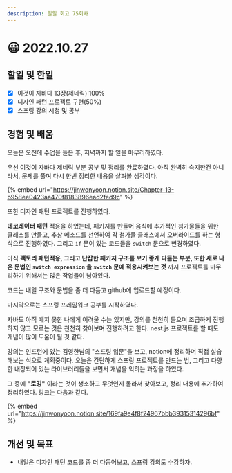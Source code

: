```yaml
---
description: 일일 회고 75회차
---
```


# 😀 2022.10.27

## 할일 및 한일&#x20;

* [x] 이것이 자바다 13장(제네릭) 100%&#x20;
* [x] 디자인 패턴 프로젝트 구현(50%)&#x20;
* [x] 스프링 강의 시청 및 공부&#x20;

## 경험 및 배움&#x20;

오늘은 오전에 수업을 들은 후, 저녁까지 할 일을 마무리하였다.

우선 이것이 자바다 제네릭 부분 공부 및 정리를 완료하였다. 아직 완벽히 숙지한건 아니라서, 문제를 풀며 다시 한번 정리한 내용을 살펴볼 생각이다.

{% embed url="https://jinwonyoon.notion.site/Chapter-13-b958ee0423aa470f8183896ead2fed9c" %}

또한 디자인 패턴 프로젝트를 진행하였다.

**데코레이터 패턴** 적용을 하였는데, 패키지를 만들어 음식에 추가적인 첨가물들을 위한 클래스를 만들고, 추상 메소드를 선언하여 각 첨가물 클래스에서 오버라이드를 하는 형식으로 진행하였다. 그리고 `if` 문이 있는 코드들을 `switch` 문으로 변경하였다.

아직 **팩토리 패턴적용, 그리고 난잡한 패키지 구조를 보기 좋게 다듬는 부분, 또한 새로 나온 문법인 `switch expression` 을 `switch` 문에 적용시켜보는 것** 까지 프로젝트를 마무리하기 위해서는 많은 작업들이 남아있다.

코드는 내일 구조와 문법을 좀 더 다듬고 github에 업로드할 예정이다.

마지막으로는 스프링 프레임워크 공부를 시작하였다.

자바도 아직 떼지 못한 나에게 어려울 수는 있지만, 강의를 천천히 들으며 조급하게 진행하지 않고 모르는 것은 천천히 찾아보며 진행하려고 한다. nest.js 프로젝트를 할 때도 개념이 많이 도움이 될 것 같다.

강의는 인프런에 있는 김영한님의 "스프링 입문"을 보고, notion에 정리하며 직접 실습해보는 식으로 계획중이다. 오늘은 간단하게 스프링 프로젝트를 만드는 법, 그리고 다양한 내장되어 있는 라이브러리들을 보면서 개념을 익히는 과정을 하였다.

그 중에 **"로깅"** 이라는 것이 생소하고 무엇인지 몰라서 찾아보고, 정리 내용에 추가하여 정리하였다. 링크는 다음과 같다.

{% embed url="https://jinwonyoon.notion.site/169fa9e4f8f24967bbb39315314296bf" %}

## 개선 및 목표&#x20;

* 내일은 디자인 패턴 코드를 좀 더 다듬어보고, 스프링 강의도 수강하자.&#x20;
